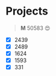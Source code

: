 Projects
========



>**M** 50583 :heart_eyes:



- [x] 2439
- [x] 2489
- [x] 1624
- [x] 1593
- [x] 331
